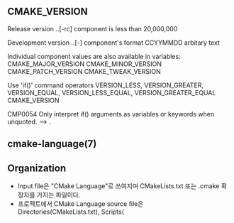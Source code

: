 ## CMAKE_VERSION

Release version
<major>.<minor>.<patch>[-rc<n>] 
<path> component is less than 20,000,000

Development version
<major>.<minor>.<date>[-<id>]
<date> component's format CCYYMMDD 
<id> arbitary text

Individual component values are also available in variables:
CMAKE_MAJOR_VERSION
CMAKE_MINOR_VERSION
CMAKE_PATCH_VERSION
CMAKE_TWEAK_VERSION

Use 'if()' command 
operators VERSION_LESS, VERSION_GREATER, VERSION_EQUAL, VERSION_LESS_EQUAL, VERSION_GREATER_EQUAL
CMAKE_VERSION

CMP0054 
Only interpret if() arguments as variables or keywords when unquoted.
--> <module>.
## cmake-language(7)

## Organization  
- Input file은 "CMake Language"로 쓰여지며 CMakeLists.txt 또는 .cmake 확장자를 가지는 파일이다.
- 프로젝트에서 CMake Language source file은  
Directories(CMakeLists.txt), Scripts(<script>.cmake), Modules(\<module\>.cmake)을 구성하게 된다. 

### Directories  
- CMake가 project source tree를 처리할 때, entry point는 최상위 소스 디렉토리에 있는 CMakeLists.txt이다.
- 이 파일은 entire build specification을 포함하거나  
빌드에 subdirectories를 추가하기 위해 add_subdirectory() command를 사용한다.
- command로 추가된 각 subdirectory는 그 directory의 entry point로 CMakeLists.txt파일을 포함해야 한다.
- CMakeLists.txt 파일이 수행된 각 source directory에 대하여  
CMake는 대응하는 directory를 build tree에 생성하여 기본 작업 디렉토리 및 출력 디렉토리로 역할을 하도록 한다.

### Scripts
- 각 <script>.cmake 소스 파일은 -P 옵션을 가지는 cmake(1) command-line tool을 통하여 수행된다.
- Script mode는 주어진 CMake Language source file의 commands를 단순히 수행하며  
build system을 생성하지 않는다.  
- CMake commands는 build targets나 actions를 정의하도록 허용하지 않는다. 

### Modules 
- Directories나 Scripts안의 CMake Language code는  
포함된 context의 scope에 있는 <module>.cmake 을 로드하기 위하여  
include() command를 사용한다.
- cmake-modules(7) 메뉴얼 페이지 참조  
CMake 배포본에 포함된 modules에 대한 문서  
- Project의 source tree는 자체 module들을 제공하며 CMAKE_MODULE_PATH 변수에 해당 위치를 지정한다. 

## Syntax  

### Encoding  
- CMake Language source file은 모든 지원 플랫폼에 대한 이식성의 극대화를 위하여 7-bit ASCII text로 작성된다.  
- Newlines은 \n 이나 \r\n 으로 encoding 되지만 input files이 읽히자마자 \n으로 변환하게 된다.  
이 구현은 8-bit clean이므로 소스 파일은 시스템 API가 지원되는 플랫폼에서 UTF-8로 encoding될 수 있다.
- 추가로 CMake 3.2와 그 상위 버전은 Windows에서 UTF-8로 encoding된 소스 파일을 지원한다.  
(System APIs를 호출하기 위해서 UTF-16을 사용)
- 또한 CMake 3.0과 그 상위 버전은 소스파일상의 leading UTF-8 Byte-Order Mark를 지원한다.  
(BOM이 파일의 앞에 위치한 경우)

### Source Files  
- CMake Language source file은 newlines와 선택적으로 spaces와 Comments로 구분되는  
0 개 이상의 Command Invocations로 구성된다.
- Command Arguments나 Bracket Comment 안에 있지 않은 소스 파일 라인은 Line Comment로 끝날 수 있다는 점에 유의하라.  
(Line Comment는 Command Arguments나 Bracket Comment 안에서는 적용되지 않는다.) 

### Command Invocations 
- Command invocation은 이름뒤에 괄호로 묶인 인수들이 공백으로 구분되어 오는 형식이다. 
- For example
```
add_executable(hello world.c)
```
- Command 이름은 case-insensitive 하다.
- Arguments에서 중첩된 unquoted parentheses는 균형을 맞춰야 한다.
- 각 ( 나 )은 command invocation에 unquoted argument 리터럴로 주어진다.  
이것은 if() command 호출시 conditions를 묶는데 사용된다. 
```
if(FALSE AND (FALSE OR TRUE)) # evaluates to FALSE
```
- Note  
CMake version이 3.0 이전이면 command name identifiers는 최소 2개 문자를 요구함.  
2.8.12 이전이면 Unquoted Argument나 Quoted Argument 뒤에 바로 Quoted Argument가  
공백구분자 없이 오는 것을 허용한다.  
호환을 위하여 2.8.12 이상에서 이런 코드를 허용하지만 경고가 발생한다.

### Command Arguments  
- Command Invocation은 3가지 타입의 arguments가 있다.

#### Bracket Argument  
- Lua의 long bracket syntax 에서 영감을 받은 bracket argument는  
content를 동일 길이의 opening 과 closing bracket으로 감싼다. 
- Opening bracket은 [ 다음에 0 이상의 = 다음에 [ 가 온다.
- 대응되는 closing bracket은 ] 다음에 동일한 수의 = 다음에 ]로 작성된다.
- Brackets는 중첩되지 않는다.
- Opening과 closing brackets에 대하여 유일한 길이를 항상 선택할 수 있어  
다른 길이의 closing brackets를 포함할 수 있다.   
(여는 대괄호와 닫는 대괄호의 길이를 서로 다르게 할 수 있다.)
- Bracekt argument content는 opening과 closing bracket사이에 모두 text로 구성된다.  
단, opening bracket 다음에 바로 오는 newline은 무시된다.
- 내용이 포함된 부분 예를 들어 Excape Sequences나 Variable References 등은 evaluation이 수행되지 않는다. 
- Bracket argument는 항상 command invocation에 정확히 하나의 argument로 제공된다.
```
message([=[
This is the first line in a bracket argument with bracket length 1.
No \-escape sequences or ${variable} references are evaluated.
This is always one argument even though it contains a ; character.
The text does not end on a closing bracket of length 0 like ]].
It does end in a closing bracket of length 1.
]=])
```
- 3.0 이전 버전은 bracket arguments를 지원하지 않는다.  
Opening bracket을 Unquoted Argument의 시작점으로 해석한다.

#### Quoted Argument 
- Quoted argument는 opening과 closing double-quote 문자 사이에 content를 포함한다.
- Escape Sequences 와 Variable Reference는 evaluation 된다.
- 항상 정확히 하나의 arguemnt로 command invocation에 제공된다.
```
message("This is a quoted argument containing multiple lines.
This is always one argument even though it contains a ; character.
Both \\-escape sequences and ${variable} references are evaluated.
The text does not end on an escaped double-quote like \".
It does end in an unescaped double quote.
")
```
- 홀수개의 backslashes에서 행의 마지막 \는 line continuation으로 처리되며  
바로 따라오는 newline character와 함께 무시된다.
```
message("\
This is the first line of a quoted argument. \
In fact it is the only line but since it is long \
the source code uses line continuation.\
")
```  
- 3.0 이전 버전은 \ 의 continuation을 지원하지 않는다.  
끝에 홀수 개의 \ characters가 있는 라인을 포함하는 quoted arguments에 대해  
erroe를 리포팅한다.

### Unquoted Argument 
- Unquoted Argument는 quoting syntax에 포함되지 않는다.
- backslash로 escaping될 때를 제외하고 whitespace, (, ), #, ", \ 를 포함하지 않는다.
- Unquoted argument content는 허용되거나 escaped된 문자들로된 연속적인 블록의 모든 텍스트로 구성된다.
- Escape Sequences와 Variable References는 evaluated된다.
- 결과값은 Lists가 elements로 분할되는 방법과 동일하게 분할된다.  
각 non-empty element는 command invocation에 argument로 제공된다.  
따라서 unquoted argument는 command invocation에 0개 이상의 arguments를 제공한다.
- Example
```
foreach(arg
    NoSpace
    Escaped\ Space
    This;Divides;Into;File;Arguments
    Escaped\;Semicolon
    )
  message("${arg}")
endforeach()
```
- Note  
Legacy CMake code 지원을 위해서는 unquoted argument는 
double-quoted strings("....", possible enclosing horizontal whitespace) 와  
make-style variable reference($(MAKEVAR))를 포함한다.  
  
Unescaped double-quotes는 쌍이 맞아야하고 unquoted argument의 맨 앞에 나타나지 않아야 하며  
content의 한 부분으로 다뤄져야 한다.  
예를 들어, unquoted arguments -Da="b c", -Da=$(v)와 a" "b"c"d는 각각 문자 그대로 해석된다.   
대신 "-Da=\"bc\"", "-Da=$(v)"와 "a\ \"b\"c\"d" 로 각각 쓸 수 있다.   
   
Make-style references는 문자 그대로 content의 일부로 다뤄지며 variable expansion을 하지 않는다.  
이들은 single argument의 일부로 처리된다. (구분된 $, (, MAKEVAR, ) arguments 보다는)  
  
위의 "unquoted_legacy" 생성규칙은 이런 argument를 나타낸다.  
우리는 legacy unquoted arguments를 새로운 코드에 쓰는걸 권장하지 않는다.  
대신 content를 표현하는데 Quoted Argument 나 Bracket Argument를 사용하라. 

### Escape Sequences 
- Escape Sequence는 \ 다음에 하나의 문자가 나온다.  
\ 다음에 non-alphanumeric 문자가 오면 구문으로 해석하지 않고 리터럴 문자로 엔코딩한다.
- \t, \r, \n 은 tab, carriage return, newline 문자를 엔코딩한다.
- Variable References 외부에 있는 \\; 는 자체적으로 엔코딩하지만  
Unquoted Argument에서 argument value를 분할하지 않고 ;를 엔코딩하는데 사용된다. 
- Variable References 내부에 있는 \\; 는 리터럴 ; 문자를 엔코딩한다. 

### Variable References  
- Variable reference 는 ${<variable>} 형식을 갖고 있으며
Quoted Argument 나 Unquoted Argument 내에서 evaluation된다.
- Variable reference 는 특정 variable 이나 cache entry 의 value로 대체된다.  
또는 둘 다 설정되어 있지 않으면 empty string으로 대체된다.
- Variable reference는 중첩될 수 있고 내부에서 외부 순서로 evaluation 될 수 있다.  
e.g. ${outer_${inner_variable}_variable}
- Literal variable reference 는 alphanumeric 문자와 /_.+-, 와 Escape Sequences 로 구성된다.  
*리터럴 변수 참조는 변수의 값을 사용하지 않고 변수 그대로를 문자열로 사용하는 것을 말한다.*
- 중첩된(Nested) references는 어떤 이름의 변수에 대한 evaluation에도 사용될 수 있다.
- Variables section 에 variable name과 어떻게 value가 설정되는지에 대하여 문서화되어 있다.
- Environment variable reference는 $ENV{<variable>} 형식을 가진다.
- Cache variable reference는 $CACHE{<variable>} 형식을 가지며
설정된 cache entry의 값으로 대체된다. (이 때 동일 이름의 일반 변수에 대한 체크를 하지 않는다.)
cache entry에 없다면 empty stirng으로 대체된다.
- if() command는 ${variable>} 대신 <variable> 단축폼으로 variable references를   
허용하는 특별한 조건 구문을 가진다.  
그러나 environment variables는 항상 $ENV{<variable>}와 같이 참조되어야 한다.

### Comments  
- comment는 # 문자로 시작한다.  
\# 문자는 Bracket Argument, Quoted Argument 안에 있지 않거나  
Unquoted Argument의 일부로 \로 escape 되지 않아야 한다. 
- Bracket Commnet와 Line Comment 가 있다.

#### Bracket Comment  
- bracket_open이 바로 뒤따르는 #은 bracket으로 둘러쌓인 전체로 구성된 bracket commnet를 형성한다.
- Example
```
#[[This is a bracket comment.
It runs until the close bracket.]]
message("First Argument\n" #[[Barcket Comment]] "SecondArgument")
```
- 3.0 이전 버전은 bracket comments를 지원하지 않는다.  
openning #을 Line Comment로 해석한다.

#### Line Comment 
- bracket_open이 바로 연결되지 않은 # 은 라인의 끝까지 적용되는 line comment를 형성한다.
- Example
``` 
# This is a line comment.
message("First Argument\n" # This is a line comment :)
        "Second Argument") # This is a line comment.
```

### Control Structures 

#### Conditional Blocks  
- if()/elseif()/else()/endif() commands 는 조건에 따라 실행될 코드 블록을 구분짓는다.

#### Loops  
- foreach()/endforeach(), while()/endwhile() commands는 loop안에서 실행될 코드 블록을 구분짓는다.
- blocks 안에서 break() command 는 loop 를 끝내는데 사용된다.  
반면 continue() command는 다음 iteration을 즉시 시작하는데 사용된다.

#### Command Definitions  
- macro()/endmacro(), function()/endfunction() commands는 이후 command로 호출하기 위해  
기록될 code block을 구분짓는다.

### Variables  
- 비록 일부 command는 이 값을 다른 타입으로 해석하지만 value는 항상 string 타입이다.
- set(), unset() command는 변수를 명시적으로 set, unset 한다.  
다른 commands도 변수를 변경하는 semantics를 가진다.
- 변수명은 case-sensitive하며 거의 모든 텍스트로 구성된다.  
하지만 alphanumeric 문자, _, - 를 권장한다.
- 변수는 dynamic scope를 가진다.  
각 변수 "set" "unset"은 현재 scope에서의 바인딩을 생성한다.  
Block Scope  
block() command는 variable binding에 대한 새로운 scope를 생성한다.  

Function Scope  
function() command으로 생성된 Command Definitions은 commands를 생성하며
호출되면 새로운 variable binding scope에서 저장된 commands를 진행한다.  
Variable "set" or "unset"은 이 scope에서 bind하며 
현재의 function과 그 안에서 중첩 호출에 대하여 visible하지만 
함수가 리턴된 후에는 그렇지 않다. 

Directory Scope  
source tree안의 각 Directory는 각각의 고유 variable bindings를 가진다.  
어느 directory에 대하여 CMakeLists.txt 파일을 진행하기 전에 
CMake는 parent directory에 현재 정의된 모든 variable bindings를 (무엇이든)
새로운 directory scope를 초기화하기 위해 복사한다.  
cmake -P로 진행될 때 CMake Scripts는 하나의 "directory" scope에서 bind 한다.  
function call 안에 있지 않은 변수 "set" or "unset"은 현재 directory scope에 바인드한다. 

Persistent Cache  
CMake는 별도의 "cache" variables 또는 "cache entries" set 을 저장한다.  
이 값들은 project build tree 안에서 multiple runs를 해도 유지된다.  
Cache entries는 고립된 명시적 요청(set(), unset() command의 CACHE option과 같은)에 
의해서만 수정되는 binding scope를 가진다.

- Variable References를 evaluation할 때 CMake는 
만일 있다면 function call stack에서 binding을 찾고 없다면 현재 directory scope에서 찾는다. 
"set" binding이 발견되면 그 값을 사용한다.  
"unset" binding이 발견되거나 binding이 없으면 cache entry를 검색한다.  
만약 cache entry가 발견되면 그 값을 사용한다. 
그 외의 경우에는 empty string으로 evaluation된다.  
$CACHE{VAR} 문법은 direct cache entry 검색시 사용된다.  
- Note  
다음 identifier는 예약되어 있다. 
begin with CMAKE_ (upper-, lower- or mixed-case),  
beign with _CMAKE_ (upper-, lower- or mixed-case),  
begin with _ followed by the name of any CMake Command

### Environment Variables  
일반 변수와 같으며 다음과 같은 차이가 있다.  
Scope 
Global scope를 가진다. 
절대로 cached되지 않는다.  

References  
Variable References 는 $ENV{<variable>} 형식을 가진다. (ENV operator 사용)  

Initialization  
CMake environment variables의 initial values 는 calling process이다.  
values는 set(), unset() command를 사용하여 변경할 수 있다.  
이 commands는 동작중인 CMake process에만 영향을 미친다. (not system environment at large)  
변경된 값은 호출한 프로세스에 다시 쓰여지지 않으며 후속 빌드나 테스트 프로세스에 보여지지 않는다.  

cmake -E env command-line tool은 변경된 environment에서 command를 실행시킨다.  

Inspection  
cmake -E environment command-line tool은 모든 current environment variables를 표시한다.  

cmake-env-variables(7) 메뉴얼은 CMake에서 특별한 의미를 가지는 environment variables를 정리했다. 

### Lists  
- CMake의 모든 값은 string으로 저장되더라도 특정 문맥에서 list로 처리된다. (Unquoted Argument에 대한 evaluation 시)
- string은 ; 문자를 기준으로 list elements로 분할된다. 
(수가 맞지 않는 [와 ] 뒤에 오거나 바로 앞에 \가 오지 않는 경우)  
\;는 값을 분리하지 않고 결과 엘리먼트에 ;로 대체된다.
- list는 ;를 구분자로 element를 합친 string으로 표시된다.  
- Example set() command 가 multiple values를 destination variabe에 list로 저장
```
set(srcs a.c b.c c.c) # sets "srcs" to "a.c;b.c;c.c" 
```
- Lists는 소스파일 목록과 같이 간단한 사용목적으로 설계되었고 복잡한 데이터 처리 작업에 사용해서는 안된다.
- list를 만드는 대부분의 command는 list elements에 ;문자를 escape하지 않으므로 
중첩된 lists를 평평하게 만든다. 
```
set(x a "b;c") # sets "x" to "a;b;c", not "a;b\;c"
```
- 일반적으로 list는 ;문자를 포함한 element를 지원하지 않는다.  
문제를 회피하기 위해 다음 조언을 고려하라.  

- 많은 CMake commands, variables, properties의 interface는 semicolon-separated list를 받아들인다.  
직접적인 지원이나 semicolon을 encoding하거나 escaping하는 방법을 문서화하지 않았다면 
semicolons을 포함한 element가 있는 list를 넘기는 것을 회피하라. 

- list를 만들 때 elements 내에 ;를 사용할 수 없다면 사용되지 않는 자리표시자로 대체하라. 
예를 들어 다음 코드는 ; 문자 대신 |를 사용한다.  
```
set(mylist a "b|c")
foreach(entry IN LISTS mylist)
  string(REPLACE "|" ";" entry "${entry}")
  # use "${entry}" normally
endforeach()
```
- ExternalProject module의 LIST_SEPARATOR option은 이러한 접근을 사용한 인터페이스 빌드의 예이다. 
- generator expressions의 list에서 $<SEMICOLON> generator expression을 사용하라 
- Command call에서 가능하면 Quoted Argument 구문을 사용하라.  
called command는 semicolon이 보존된 argument의 content를 받게 될 것이다.  
Unquoted Argument는 semicolons으로 split될 것이다.
- function() 실행부에서는 ARGV, ARGN을 회피하라. 
이들은 구분되는 값 안에 있는 semicolons와 값을 구분하는 semicolons을 구분하지 않는다.  
대신 named positional arguments와 ARGC, ARGV# 변수를 사용하라.  
cmake_parse_arguments()를 arguments를 parse하기 위해 사용할 때는 
ARGV# 변수를 사용하는 PARSE_ARGV signature를 우선시하라.
- 이 접근은 macro() 수행부에는 적용되지 않는다. 
왜냐하면 arguments에 대하여 real variable이 아니라 placeholder를 사용하여 reference하기 때문이다. 







































































